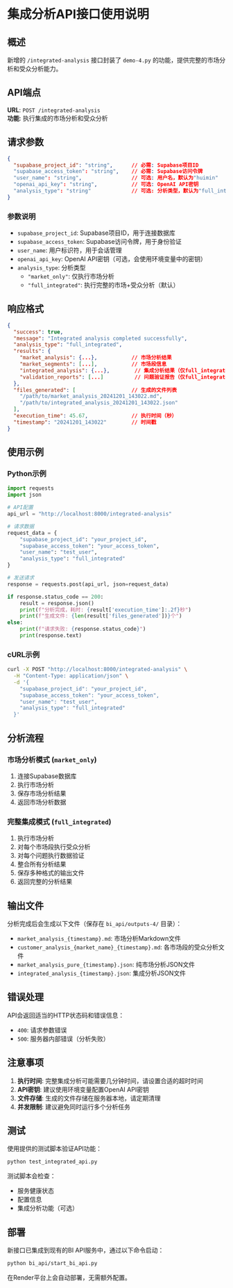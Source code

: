 # 集成分析API接口使用说明

## 概述

新增的 `/integrated-analysis` 接口封装了 `demo-4.py` 的功能，提供完整的市场分析和受众分析能力。

## API端点

**URL**: `POST /integrated-analysis`  
**功能**: 执行集成的市场分析和受众分析

## 请求参数

```json
{
  "supabase_project_id": "string",      // 必需: Supabase项目ID
  "supabase_access_token": "string",    // 必需: Supabase访问令牌
  "user_name": "string",                // 可选: 用户名，默认为"huimin"
  "openai_api_key": "string",           // 可选: OpenAI API密钥
  "analysis_type": "string"             // 可选: 分析类型，默认为"full_integrated"
}
```

### 参数说明

- `supabase_project_id`: Supabase项目ID，用于连接数据库
- `supabase_access_token`: Supabase访问令牌，用于身份验证
- `user_name`: 用户标识符，用于会话管理
- `openai_api_key`: OpenAI API密钥（可选，会使用环境变量中的密钥）
- `analysis_type`: 分析类型
  - `"market_only"`: 仅执行市场分析
  - `"full_integrated"`: 执行完整的市场+受众分析（默认）

## 响应格式

```json
{
  "success": true,
  "message": "Integrated analysis completed successfully",
  "analysis_type": "full_integrated",
  "results": {
    "market_analysis": {...},           // 市场分析结果
    "market_segments": [...],           // 市场段信息
    "integrated_analysis": {...},        // 集成分析结果（仅full_integrated模式）
    "validation_reports": [...]          // 问题验证报告（仅full_integrated模式）
  },
  "files_generated": [                  // 生成的文件列表
    "/path/to/market_analysis_20241201_143022.md",
    "/path/to/integrated_analysis_20241201_143022.json"
  ],
  "execution_time": 45.67,              // 执行时间（秒）
  "timestamp": "20241201_143022"        // 时间戳
}
```

## 使用示例

### Python示例

```python
import requests
import json

# API配置
api_url = "http://localhost:8000/integrated-analysis"

# 请求数据
request_data = {
    "supabase_project_id": "your_project_id",
    "supabase_access_token": "your_access_token",
    "user_name": "test_user",
    "analysis_type": "full_integrated"
}

# 发送请求
response = requests.post(api_url, json=request_data)

if response.status_code == 200:
    result = response.json()
    print(f"分析完成，耗时: {result['execution_time']:.2f}秒")
    print(f"生成文件: {len(result['files_generated'])}个")
else:
    print(f"请求失败: {response.status_code}")
    print(response.text)
```

### cURL示例

```bash
curl -X POST "http://localhost:8000/integrated-analysis" \
  -H "Content-Type: application/json" \
  -d '{
    "supabase_project_id": "your_project_id",
    "supabase_access_token": "your_access_token",
    "user_name": "test_user",
    "analysis_type": "full_integrated"
  }'
```

## 分析流程

### 市场分析模式 (`market_only`)
1. 连接Supabase数据库
2. 执行市场分析
3. 保存市场分析结果
4. 返回市场分析数据

### 完整集成模式 (`full_integrated`)
1. 执行市场分析
2. 对每个市场段执行受众分析
3. 对每个问题执行数据验证
4. 整合所有分析结果
5. 保存多种格式的输出文件
6. 返回完整的分析结果

## 输出文件

分析完成后会生成以下文件（保存在 `bi_api/outputs-4/` 目录）：

- `market_analysis_{timestamp}.md`: 市场分析Markdown文件
- `customer_analysis_{market_name}_{timestamp}.md`: 各市场段的受众分析文件
- `market_analysis_pure_{timestamp}.json`: 纯市场分析JSON文件
- `integrated_analysis_{timestamp}.json`: 集成分析JSON文件

## 错误处理

API会返回适当的HTTP状态码和错误信息：

- `400`: 请求参数错误
- `500`: 服务器内部错误（分析失败）

## 注意事项

1. **执行时间**: 完整集成分析可能需要几分钟时间，请设置合适的超时时间
2. **API密钥**: 建议使用环境变量配置OpenAI API密钥
3. **文件存储**: 生成的文件存储在服务器本地，请定期清理
4. **并发限制**: 建议避免同时运行多个分析任务

## 测试

使用提供的测试脚本验证API功能：

```bash
python test_integrated_api.py
```

测试脚本会检查：
- 服务健康状态
- 配置信息
- 集成分析功能（可选）

## 部署

新接口已集成到现有的BI API服务中，通过以下命令启动：

```bash
python bi_api/start_bi_api.py
```

在Render平台上会自动部署，无需额外配置。
